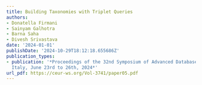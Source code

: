 ```yaml
---
title: Building Taxonomies with Triplet Queries
authors:
- Donatella Firmani
- Sainyam Galhotra
- Barna Saha
- Divesh Srivastava
date: '2024-01-01'
publishDate: '2024-10-29T18:12:18.655686Z'
publication_types:
- publication: '*Proceedings of the 32nd Symposium of Advanced Database Systems, Villasimius,
  Italy, June 23rd to 26th, 2024*'
url_pdf: https://ceur-ws.org/Vol-3741/paper05.pdf
---
```

